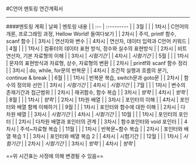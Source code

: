 #C언어 멘토링 연간계획서
***
####멘토링 계획
| 날짜 | 멘토링 내용 |
| :-- | :--------- |
| 3월 |  |
| 1차시 | C언어의 개론, 프로그래밍 과정, Hellow World! 들여다보기 |
| 2차시 | 주석, printf 함수, scanf 함수 |
| 3차시 | 연산자와 변수 |
| 4차시 |	연산자, 데이터 입력과 C언어 키워드 |
| 4월 | |
| 1차시 | 컴퓨터의 데이터 표현 방식, 정수와 실수의 표현방식 |
| 2차시 | 비트연산자, 기본 자료형의 이해 |
| 3차시 | *시험기간* |
| 4차시 | *시험기간* |
| 5월 | |
| 1차시 | 문자의 표현방식과 자료형, 상수, 자료형의 변환 |
| 2차시 | printf와 scanf 함수 정리 |
| 3차시 | do, while, for문의 반복문 |
| 4차시 | 조건적 실행과 흐름의 분기, continue & break |
| 6월 | |
| 1차시 | 반복문 복습, switch문과 goto문 |
| 2차시 | 함수의 정의와 선언 |
| 3차시 | *시험기간* |
| 4차시 | *시험기간* |
| 7월 | |
| 1차시 | 변수의 존재기간과 접근범위 |
| 2차시 | 재귀함수, 함수 복습 |
| 3차시 | *방학* |
| 4차시 | *방학* |
| 8월 | |
| 1차시 | *방학* |
| 2차시 | 1차원 배열 |
| 3차시 | 포인터의 이해 |
| 4차시 | 포인터와 배열 함께 이해하기 |
| 9월 | |
| 1차시 | 포인터와 함수에 대한 이해 |
| 2차시 | 다차원 배열 |
| 3차시 | *시험기간* |
| 4차시 | *시험기간* |
| 10월 | |
| 1차시 | 포인터의 포인터 |
| 2차시 | 다차원 배열과 포인터의 관계 |
| 3차시 | 함수포인터와 void 포인터 |
| 4차시 | 주석~자료형 복습 |
| 11월 | |
| 1차시 | 반복문~함수 복습 |
| 2차시 | 포인터와 배열 복습 1 |
| 3차시 | 포인터와 배열 복습 2 |
| 4차시 | 시험기간 |
| 12월 | |
| 1차시 | *시험기간* |
| 2차시 | *시험기간* |
| 3차시 | *방학* |
| 4차시 | *방학* |

==위 시간표는 사정에 의해 변경될 수 있음==



